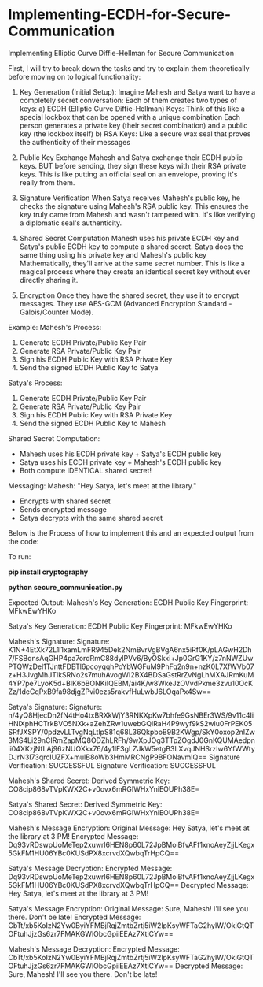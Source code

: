 # Implementing-ECDH-for-Secure-Communication
Implementing Elliptic Curve Diffie-Hellman for Secure Communication

First, I will try to break down the tasks and try to explain them theoretically before moving on to logical functionality:
1. Key Generation (Initial Setup):
Imagine Mahesh and Satya want to have a completely secret conversation:
Each of them creates two types of keys:
a) ECDH (Elliptic Curve Diffie-Hellman) Keys: Think of this like a special lockbox that can be opened with a unique combination
Each person generates a private key (their secret combination) and a public key (the lockbox itself)
b) RSA Keys: Like a secure wax seal that proves the authenticity of their messages

2. Public Key Exchange
Mahesh and Satya exchange their ECDH public keys. BUT before sending, they sign these keys with their RSA private keys. This is like putting an official seal on an envelope, proving it's really from them.

3. Signature Verification
When Satya receives Mahesh's public key, he checks the signature using Mahesh's RSA public key. This ensures the key truly came from Mahesh and wasn't tampered with. It's like verifying a diplomatic seal's authenticity.

4. Shared Secret Computation
Mahesh uses his private ECDH key and Satya's public ECDH key to compute a shared secret. Satya does the same thing using his private key and Mahesh's public key
Mathematically, they'll arrive at the same secret number. This is like a magical process where they create an identical secret key without ever directly sharing it.

5. Encryption
Once they have the shared secret, they use it to encrypt messages. They use AES-GCM (Advanced Encryption Standard - Galois/Counter Mode).

Example:
Mahesh's Process:
1. Generate ECDH Private/Public Key Pair
2. Generate RSA Private/Public Key Pair
3. Sign his ECDH Public Key with RSA Private Key
4. Send the signed ECDH Public Key to Satya

Satya's Process:
1. Generate ECDH Private/Public Key Pair
2. Generate RSA Private/Public Key Pair
3. Sign his ECDH Public Key with RSA Private Key
4. Send the signed ECDH Public Key to Mahesh

Shared Secret Computation:
- Mahesh uses his ECDH private key + Satya's ECDH public key
- Satya uses his ECDH private key + Mahesh's ECDH public key
- Both compute IDENTICAL shared secret!

Messaging:
Mahesh: "Hey Satya, let's meet at the library."
- Encrypts with shared secret
- Sends encrypted message
- Satya decrypts with the same shared secret

Below is the Process of how to implement this and an expected output from the code:

To run:

**pip install cryptography**

**python secure_communication.py**

Expected Output:
Mahesh's Key Generation:
ECDH Public Key Fingerprint: MFkwEwYHKo

Satya's Key Generation:
ECDH Public Key Fingerprint: MFkwEwYHKo

Mahesh's Signature:
Signature: K1N+4EtXk72L1l1xamLmFR945Dek2NmBvrVgBVgA6nx5iRf0K/pLAGwH2Dh7/FSBqnsAqGHP4pa7ordRmC88dylPVv6/ByOSkxi+Jp0GrG1KY/z7nNWZUwPTQWzDel1TJnttFDBTl6pcoyqqhPoYbWGFuM9PhFq2n9n+nzK0L7XfWVb07z+H3JvgMhJTIkSRNo2s7muhAvogWI2BX4BDSaGstRrZvNgLhMXAJRmKuM4YP7pe7LyoK5d+BlK6bBONKiIQEBM/ai4K/w8WkeJzOVvdPkme3zvu10OcKZz/1deCqPxB9fa98djgZPvi0ezs5rakvfHuLwbJ6LOqaPx4Sw==

Satya's Signature:
Signature: n/4yQ8HjecDn2fN4tHo4txBRXkWjY3RNKXpKw7bhfe9GsNBEr3WS/9v11c4IiHNlXphHCTrkBVO5NXk+aZehZRw1uwebGQlRaH4P9wyf9kS2wlu0FrPEK05SRfJXSPY/0pdzvLLTvgNqLtlpS81q68L36QkpboB9B2KWgp/SkY0oxop2nIZw3MS4Li29nCIRmZapMQ8ODZhLRFh/9wXpJOg3TTpZOgdJ0GnKQUMAedpnii04XKzjNfLAj96zNUOXkx76/4y1lF3gLZJkW5etgB3LXvqJNHSrzIw6YfWWtyDJrN3I73qrcIUZFX+mulB8oWb3HmMRCNgP9BFONavmIQ==
Signature Verification: SUCCESSFUL
Signature Verification: SUCCESSFUL

Mahesh's Shared Secret:
Derived Symmetric Key: CO8cip868vTVpKWX2C+v0ovx6mRGIWHxYniEOUPh38E=

Satya's Shared Secret:
Derived Symmetric Key: CO8cip868vTVpKWX2C+v0ovx6mRGIWHxYniEOUPh38E=

Mahesh's Message Encryption:
Original Message: Hey Satya, let's meet at the library at 3 PM!
Encrypted Message: Dq93vRDswpUoMeTep2xuwrl6HEN8p60L72JpBMoiBfvAFf1xnoAeyZjjLKegx5GkFM1HU06YBc0KUSdPX8xcrvdXQwbqTrHpCQ==

Satya's Message Decryption:
Encrypted Message: Dq93vRDswpUoMeTep2xuwrl6HEN8p60L72JpBMoiBfvAFf1xnoAeyZjjLKegx5GkFM1HU06YBc0KUSdPX8xcrvdXQwbqTrHpCQ==
Decrypted Message: Hey Satya, let's meet at the library at 3 PM!

Satya's Message Encryption:
Original Message: Sure, Mahesh! I'll see you there. Don't be late!
Encrypted Message: CbTt/xb5KoIzN2Yw0ByiYFMBjRqjZmtbZrtj5iW2lpKsyWFTaG2hyIW/OkiGtQTOFtuhJjzGs6zr7FMAKGWlObcGpiiEEAz7XtiCYw==

Mahesh's Message Decryption:
Encrypted Message: CbTt/xb5KoIzN2Yw0ByiYFMBjRqjZmtbZrtj5iW2lpKsyWFTaG2hyIW/OkiGtQTOFtuhJjzGs6zr7FMAKGWlObcGpiiEEAz7XtiCYw==
Decrypted Message: Sure, Mahesh! I'll see you there. Don't be late!
